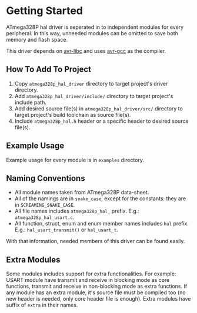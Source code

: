 # Getting Started

ATmega328P hal driver is seperated in to independent modules for every peripheral. In this way, unneeded modules can be omitted to save both memory and flash space.

This driver depends on [avr-libc](https://www.nongnu.org/avr-libc/) and uses [avr-gcc](https://gcc.gnu.org/wiki/avr-gcc) as the compiler.

## How To Add To Project

1. Copy `atmega328p_hal_driver` directory to target project's driver directory.
2. Add `atmega328p_hal_driver/include/` directory to target project's include path.
3. Add desired source file(s) in `atmega328p_hal_driver/src/` directory to target project's build toolchain as source file(s).
4. Include `atmega328p_hal.h` header or a specific header to desired source file(s).

## Example Usage

Example usage for every module is in `examples` directory.

## Naming Conventions

* All module names taken from ATmega328P data-sheet.
* All of the namings are in `snake_case`, except for the constants: they are in `SCREAMING_SNAKE_CASE`.
* All file names includes `atmega328p_hal_` prefix. E.g.: `atmega328p_hal_usart.c`.
* All function, struct, enum and enum member names includes `hal` prefix. E.g.: `hal_usart_transmit()` or `hal_usart_t`.

With that information, needed members of this driver can be found easily.

## Extra Modules

Some modules includes support for extra functionalities. For example: USART module have transmit and receive in blocking mode as core functions, transmit and receive in non-blocking mode as extra functions. If any module has an extra module, it's source file must be compiled too (no new header is needed, only core header file is enough). Extra modules have suffix of `extra` in their names.

